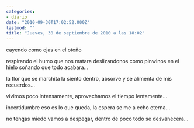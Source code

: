 ```yaml
---
categories:
- diario
date: "2010-09-30T17:02:52.000Z"
lastmod: ""
title: "Jueves, 30 de septiembre de 2010 a las 18:02"
---
```


cayendo como ojas en el otoño

respirando el humo que nos matara
deslizandonos como pinwinos en el hielo
soñando que todo acabara...

la flor que se marchita
la siento dentro,
absorve y se alimenta
de mis recuerdos...

vivimos poco
intensamente,
aprovechamos el tiempo
lentamente...

incertidumbre 
eso es lo que queda,
la espera
se me a echo eterna...

no tengas miedo
vamos a despegar,
dentro de poco
todo se desvanecera...